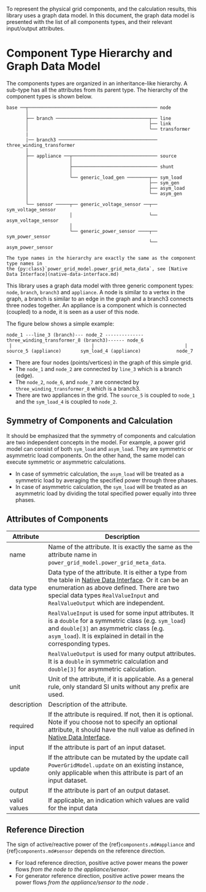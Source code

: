 <!--
SPDX-FileCopyrightText: 2022 Contributors to the Power Grid Model project <dynamic.grid.calculation@alliander.com>

SPDX-License-Identifier: MPL-2.0
-->

To represent the physical grid components, and the calculation results, this library uses a graph data model. In this
document, the graph data model is presented with the list of all components types, and their relevant input/output
attributes.

# Component Type Hierarchy and Graph Data Model

The components types are organized in an inheritance-like hierarchy. A sub-type has all the attributes from its parent
type. The hierarchy of the component types is shown below.

```
base ──┬─────────────────────────────────────────────── node
       │
       ├── branch ──────────────────────────────────┬── line
       │                                            ├── link
       │                                            └── transformer
       |
       |── branch3 ──────────────────────────────────── three_winding_transformer
       │
       ├── appliance ──┬─────────────────────────────── source
       │               │
       │               ├─────────────────────────────── shunt
       │               │
       │               └── generic_load_gen ────────┬── sym_load
       │                                            ├── sym_gen
       │                                            ├── asym_load
       │                                            └── asym_gen
       │
       └── sensor ─────┬── generic_voltage_sensor ──┬── sym_voltage_sensor
                       │                            └── asym_voltage_sensor
                       │
                       └── generic_power_sensor ────┬── sym_power_sensor
                                                    └── asym_power_sensor
```

```{note}
The type names in the hierarchy are exactly the same as the component type names in
the {py:class}`power_grid_model.power_grid_meta_data`, see [Native Data Interface](native-data-interface.md)
```

This library uses a graph data model with three generic component types: `node`, `branch`, `branch3` and `appliance`. A
node is similar to a vertex in the graph, a branch is similar to an edge in the graph and a branch3 connects three nodes
together. An appliance is a component which is connected (coupled) to a node, it is seen as a user of this node.

The figure below shows a simple example:

```
node_1 ---line_3 (branch)--- node_2 --------------three_winding_transformer_8 (branch3)------ node_6
 |                             |                                 |
source_5 (appliance)       sym_load_4 (appliance)             node_7
```

* There are four nodes (points/vertices) in the graph of this simple grid.
* The `node_1` and `node_2` are connected by `line_3` which is a branch (edge).
* The `node_2`, `node_6`, and `node_7` are connected by `three_winding_transformer_8` which is a branch3.
* There are two appliances in the grid. The `source_5` is coupled to `node_1` and the `sym_load_4` is coupled
  to `node_2`.

## Symmetry of Components and Calculation

It should be emphasized that the symmetry of components and calculation are two independent concepts in the model. For
example, a power grid model can consist of both `sym_load` and `asym_load`. They are symmetric or asymmetric load
components. On the other hand, the same model can execute symmetric or asymmetric calculations.

* In case of symmetric calculation, the `asym_load` will be treated as a symmetric load by averaging the specified power
  through three phases.
* In case of asymmetric calculation, the `sym_load` will be treated as an asymmetric load by dividing the total
  specified power equally into three phases.

## Attributes of Components

| Attribute    | Description                                                                                                                                                                                                                                                        |
|--------------|--------------------------------------------------------------------------------------------------------------------------------------------------------------------------------------------------------------------------------------------------------------------|
| name         |  Name   of the attribute. It is exactly the same as the attribute name in   `power_grid_model.power_grid_meta_data`.                                                                                                                                               |
| data type    |  Data type of the attribute. It is either a type from the table in [Native Data Interface](native-data-interface.md). Or it can be an enumeration as above defined. There are two special data types `RealValueInput` and `RealValueOutput` which are independent. |
|              |     `RealValueInput` is used for some input   attributes. It is a `double` for a symmetric class (e.g. `sym_load`)  and `double[3]` an asymmetric class (e.g.   `asym_load`). It is explained in detail in the corresponding types.                                |
|              |     `RealValueOutput` is used for many output   attributes. It is a `double` in symmetric calculation and `double[3]` for   asymmetric calculation.                                                                                                                |
| unit         |  Unit of the attribute, if it is   applicable. As a general rule, only standard SI units without any prefix are   used.                                                                                                                                            |
| description  |  Description of the attribute.                                                                                                                                                                                                                                     |
| required     |  If the attribute is required. If   not, then it is optional. Note if you choose not to specify an optional   attribute, it should have the null value as defined in [Native Data   Interface](native-data-interface.md).                                          |
| input        |  If the attribute is part of an   input dataset.                                                                                                                                                                                                                   |
| update       |  If the attribute can be mutated by   the update call `PowerGridModel.update` on an existing instance, only   applicable when this attribute is part of an input dataset.                                                                                          |
| output       |  If the attribute is part of an   output dataset.                                                                                                                                                                                                                  |
| valid values |  If applicable, an indication which   values are valid for the input data                                                                                                                                                                                          |

## Reference Direction

The sign of active/reactive power of the {ref}`components.md#appliance` and
{ref}`components.md#sensor` depends on the reference direction.

* For load reference direction, positive active power means the power flows *from the node to the appliance/sensor*.
* For generator reference direction, positive active power means the power flows *from the appliance/sensor to the node*
  .
